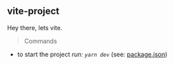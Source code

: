 ## vite-project
Hey there, lets vite.

> Commands
- to start the project _run: `yarn dev`_ (see: [package.json](https://github.com/thdomingues-dev/vite/blob/master/package.json))
